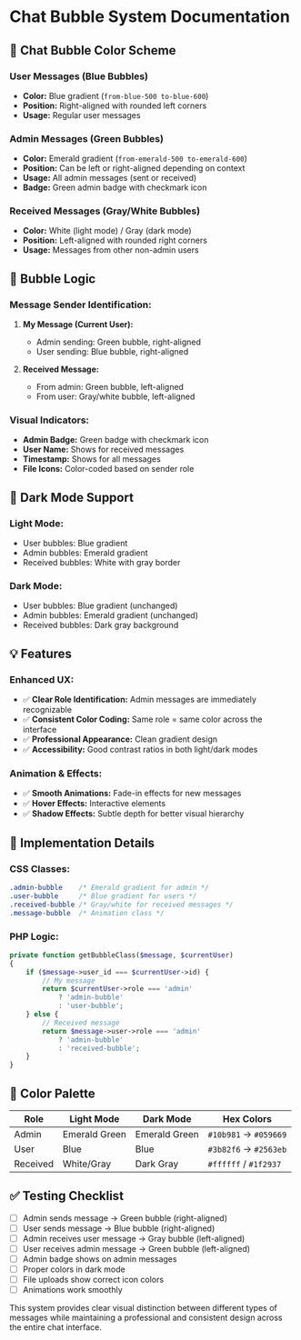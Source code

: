 # Chat Bubble System Documentation

## 🎨 Chat Bubble Color Scheme

### **User Messages (Blue Bubbles)**
- **Color:** Blue gradient (`from-blue-500 to-blue-600`)
- **Position:** Right-aligned with rounded left corners
- **Usage:** Regular user messages

### **Admin Messages (Green Bubbles)**
- **Color:** Emerald gradient (`from-emerald-500 to-emerald-600`)
- **Position:** Can be left or right-aligned depending on context
- **Usage:** All admin messages (sent or received)
- **Badge:** Green admin badge with checkmark icon

### **Received Messages (Gray/White Bubbles)**
- **Color:** White (light mode) / Gray (dark mode)
- **Position:** Left-aligned with rounded right corners
- **Usage:** Messages from other non-admin users

## 🎯 Bubble Logic

### **Message Sender Identification:**
1. **My Message (Current User):**
   - Admin sending: Green bubble, right-aligned
   - User sending: Blue bubble, right-aligned

2. **Received Message:**
   - From admin: Green bubble, left-aligned
   - From user: Gray/white bubble, left-aligned

### **Visual Indicators:**
- **Admin Badge:** Green badge with checkmark icon
- **User Name:** Shows for received messages
- **Timestamp:** Shows for all messages
- **File Icons:** Color-coded based on sender role

## 🌙 Dark Mode Support

### **Light Mode:**
- User bubbles: Blue gradient
- Admin bubbles: Emerald gradient  
- Received bubbles: White with gray border

### **Dark Mode:**
- User bubbles: Blue gradient (unchanged)
- Admin bubbles: Emerald gradient (unchanged)
- Received bubbles: Dark gray background

## 💡 Features

### **Enhanced UX:**
- ✅ **Clear Role Identification:** Admin messages are immediately recognizable
- ✅ **Consistent Color Coding:** Same role = same color across the interface
- ✅ **Professional Appearance:** Clean gradient design
- ✅ **Accessibility:** Good contrast ratios in both light/dark modes

### **Animation & Effects:**
- ✅ **Smooth Animations:** Fade-in effects for new messages
- ✅ **Hover Effects:** Interactive elements
- ✅ **Shadow Effects:** Subtle depth for better visual hierarchy

## 🔧 Implementation Details

### **CSS Classes:**
```css
.admin-bubble    /* Emerald gradient for admin */
.user-bubble     /* Blue gradient for users */
.received-bubble /* Gray/white for received messages */
.message-bubble  /* Animation class */
```

### **PHP Logic:**
```php
private function getBubbleClass($message, $currentUser)
{
    if ($message->user_id === $currentUser->id) {
        // My message
        return $currentUser->role === 'admin' 
            ? 'admin-bubble' 
            : 'user-bubble';
    } else {
        // Received message
        return $message->user->role === 'admin' 
            ? 'admin-bubble' 
            : 'received-bubble';
    }
}
```

## 🎨 Color Palette

| Role | Light Mode | Dark Mode | Hex Colors |
|------|------------|-----------|------------|
| Admin | Emerald Green | Emerald Green | `#10b981` → `#059669` |
| User | Blue | Blue | `#3b82f6` → `#2563eb` |
| Received | White/Gray | Dark Gray | `#ffffff` / `#1f2937` |

## ✅ Testing Checklist

- [ ] Admin sends message → Green bubble (right-aligned)
- [ ] User sends message → Blue bubble (right-aligned)  
- [ ] Admin receives user message → Gray bubble (left-aligned)
- [ ] User receives admin message → Green bubble (left-aligned)
- [ ] Admin badge shows on admin messages
- [ ] Proper colors in dark mode
- [ ] File uploads show correct icon colors
- [ ] Animations work smoothly

This system provides clear visual distinction between different types of messages while maintaining a professional and consistent design across the entire chat interface.
